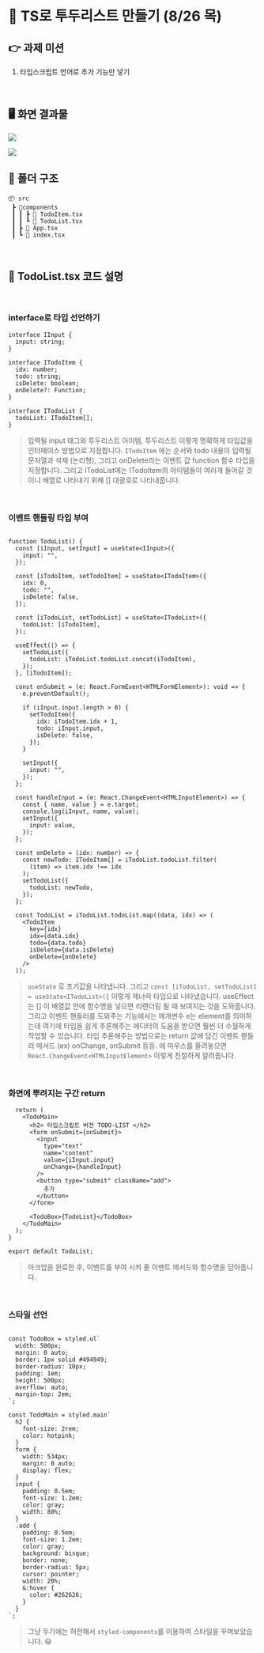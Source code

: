 # 🌅 TS로 투두리스트 만들기 (8/26 목)

## 👉 과제 미션

1. 타입스크립트 언어로 추가 기능만 넣기

<Br />

## 🖥 화면 결과물

![](https://images.velog.io/images/leemember/post/26d6923e-9851-4033-bda4-813992e422e3/%E1%84%90%E1%85%A1%E1%84%8B%E1%85%B5%E1%86%B8%E1%84%90%E1%85%AE%E1%84%83%E1%85%AE01.gif)

![](https://images.velog.io/images/leemember/post/fadda42c-b088-4ee3-b763-7c725cb2190a/%E1%84%90%E1%85%A1%E1%84%8B%E1%85%B5%E1%86%B8%E1%84%90%E1%85%AE%E1%84%83%E1%85%AE2.gif)

## 📂 폴더 구조

```
📦 src
 ┣ 📂components
 ┃ ┃ ┣ 📜 TodoItem.tsx
 ┃ ┃ ┗ 📜 TodoList.tsx
 ┃ ┣ 📜 App.tsx
 ┃ ┗ 📜 index.tsx
```

<br>

## 🐥 TodoList.tsx 코드 설명

<br />

### interface로 타입 선언하기

```
interface IInput {
  input: string;
}

interface ITodoItem {
  idx: number;
  todo: string;
  isDelete: boolean;
  onDelete?: Function;
}

interface ITodoList {
  todoList: ITodoItem[];
}

```

> 입력될 input 태그와 투두리스트 아이템, 투두리스트 이렇게 명확하게 타입값을 인터페이스 방법으로 지정합니다. `ITodoItem` 에는 순서와 todo 내용이 입력될 문자열과 삭제 (논리형), 그리고 onDelete라는 이벤트 값 function 함수 타입을 지정합니다. 그리고 ITodoList에는 ITodoItem의 아이템들이 여러개 들어갈 것이니 배열로 나타내기 위해 [] 대괄호로 나타내줍니다.

<br />

### 이벤트 핸들링 타입 부여

```

function TodoList() {
  const [iInput, setInput] = useState<IInput>({
    input: "",
  });

  const [iTodoItem, setTodoItem] = useState<ITodoItem>({
    idx: 0,
    todo: "",
    isDelete: false,
  });

  const [iTodoList, setTodoList] = useState<ITodoList>({
    todoList: [iTodoItem],
  });

  useEffect(() => {
    setTodoList({
      todoList: iTodoList.todoList.concat(iTodoItem),
    });
  }, [iTodoItem]);

  const onSubmit = (e: React.FormEvent<HTMLFormElement>): void => {
    e.preventDefault();

    if (iInput.input.length > 0) {
      setTodoItem({
        idx: iTodoItem.idx + 1,
        todo: iInput.input,
        isDelete: false,
      });
    }

    setInput({
      input: "",
    });
  };

  const handleInput = (e: React.ChangeEvent<HTMLInputElement>) => {
    const { name, value } = e.target;
    console.log(iInput, name, value);
    setInput({
      input: value,
    });
  };

  const onDelete = (idx: number) => {
    const newTodo: ITodoItem[] = iTodoList.todoList.filter(
      (item) => item.idx !== idx
    );
    setTodoList({
      todoList: newTodo,
    });
  };

  const TodoList = iTodoList.todoList.map((data, idx) => (
    <TodoItem
      key={idx}
      idx={data.idx}
      todo={data.todo}
      isDelete={data.isDelete}
      onDelete={onDelete}
    />
  ));

```

> `useState` 로 초기값을 나타냅니다. 그리고 `const [iTodoList, setTodoList] = useState<ITodoList>({` 이렇게 제너릭 타입으로 나타냈습니다. useEffect는 [] 이 배열값 안에 함수명을 넣으면 리랜더링 될 때 보여지는 것을 도와줍니다. 그리고 이벤트 핸들러를 도와주는 기능에서는 매개변수 e는 element를 의미하는데 여기에 타입을 쉽게 추론해주는 에디터의 도움을 받으면 훨씬 더 수월하게 작업할 수 있습니다. 타입 추론해주는 방법으로는 return 값에 담긴 이벤트 핸들러 메서드 (ex) onChange, onSubmit 등등. 에 마우스를 올려놓으면 `React.ChangeEvent<HTMLInputElement>` 이렇게 친절하게 알려줍니다.

<br />

### 화면에 뿌려지는 구간 return

```
  return (
    <TodoMain>
      <h2> 타입스크립트 버전 TODO-LIST </h2>
      <form onSubmit={onSubmit}>
        <input
          type="text"
          name="content"
          value={iInput.input}
          onChange={handleInput}
        />
        <button type="submit" className="add">
          추가
        </button>
      </form>

      <TodoBox>{TodoList}</TodoBox>
    </TodoMain>
  );
}

export default TodoList;

```

> 마크업을 완료한 후, 이벤트를 부여 시켜 줄 이벤트 메서드와 함수명을 담아줍니다.

<br />

### 스타일 선언

```

const TodoBox = styled.ul`
  width: 500px;
  margin: 0 auto;
  border: 1px solid #494949;
  border-radius: 10px;
  padding: 1em;
  height: 500px;
  overflow: auto;
  margin-top: 2em;
`;

const TodoMain = styled.main`
  h2 {
    font-size: 2rem;
    color: hotpink;
  }
  form {
    width: 534px;
    margin: 0 auto;
    display: flex;
  }
  input {
    padding: 0.5em;
    font-size: 1.2em;
    color: gray;
    width: 80%;
  }
  .add {
    padding: 0.5em;
    font-size: 1.2em;
    color: gray;
    background: bisque;
    border: none;
    border-radius: 5px;
    cursor: pointer;
    width: 20%;
    &:hover {
      color: #262626;
    }
  }
`;
```

> 그냥 두기에는 허전해서 `styled-components`를 이용하여 스타일을 꾸며보았습니다. 😃
